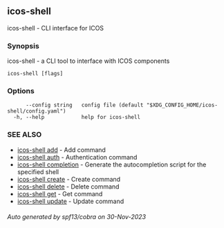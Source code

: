 ## icos-shell

icos-shell - CLI interface for ICOS

### Synopsis

icos-shell - a CLI tool to interface with ICOS components

```
icos-shell [flags]
```

### Options

```
      --config string   config file (default "$XDG_CONFIG_HOME/icos-shell/config.yaml")
  -h, --help            help for icos-shell
```

### SEE ALSO

* [icos-shell add](icos-shell_add.md)	 - Add command
* [icos-shell auth](icos-shell_auth.md)	 - Authentication command
* [icos-shell completion](icos-shell_completion.md)	 - Generate the autocompletion script for the specified shell
* [icos-shell create](icos-shell_create.md)	 - Create command
* [icos-shell delete](icos-shell_delete.md)	 - Delete command
* [icos-shell get](icos-shell_get.md)	 - Get command
* [icos-shell update](icos-shell_update.md)	 - Update command

###### Auto generated by spf13/cobra on 30-Nov-2023

